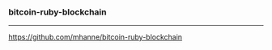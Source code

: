 ### bitcoin-ruby-blockchain
---
https://github.com/mhanne/bitcoin-ruby-blockchain

```
```

```
```

```
```


